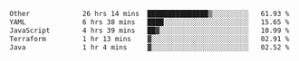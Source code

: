 <!--START_SECTION:waka-->

```txt
Other             26 hrs 14 mins  ███████████████▒░░░░░░░░░   61.93 %
YAML              6 hrs 38 mins   ████░░░░░░░░░░░░░░░░░░░░░   15.65 %
JavaScript        4 hrs 39 mins   ██▓░░░░░░░░░░░░░░░░░░░░░░   10.99 %
Terraform         1 hr 13 mins    ▓░░░░░░░░░░░░░░░░░░░░░░░░   02.91 %
Java              1 hr 4 mins     ▓░░░░░░░░░░░░░░░░░░░░░░░░   02.52 %
```

<!--END_SECTION:waka--> 
 

